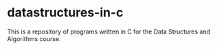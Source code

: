 # datastructures-in-c

This is a repository of programs written in C for the Data Structures and Algorithms course.
